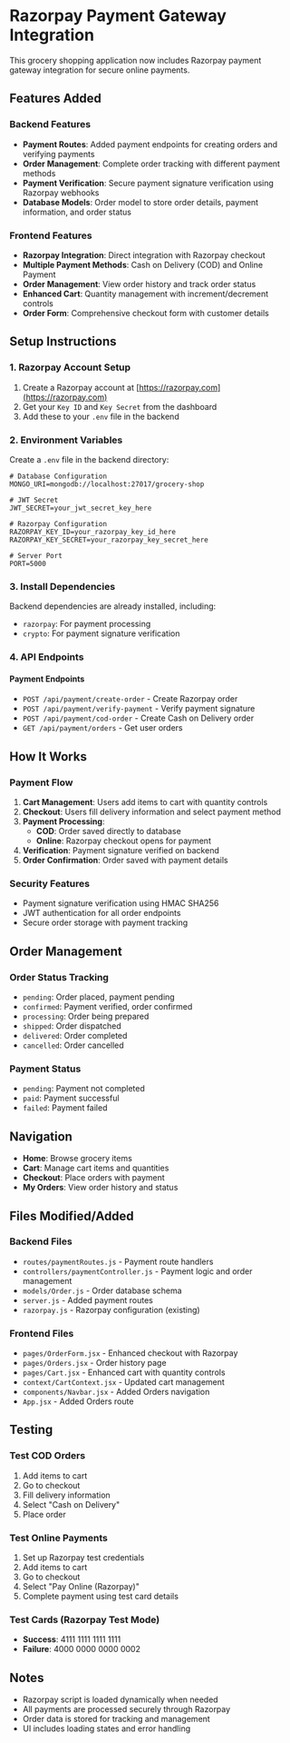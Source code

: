 # Razorpay Payment Gateway Integration

This grocery shopping application now includes Razorpay payment gateway integration for secure online payments.

## Features Added

### Backend Features

- **Payment Routes**: Added payment endpoints for creating orders and verifying payments
- **Order Management**: Complete order tracking with different payment methods
- **Payment Verification**: Secure payment signature verification using Razorpay webhooks
- **Database Models**: Order model to store order details, payment information, and order status

### Frontend Features

- **Razorpay Integration**: Direct integration with Razorpay checkout
- **Multiple Payment Methods**: Cash on Delivery (COD) and Online Payment
- **Order Management**: View order history and track order status
- **Enhanced Cart**: Quantity management with increment/decrement controls
- **Order Form**: Comprehensive checkout form with customer details

## Setup Instructions

### 1. Razorpay Account Setup

1. Create a Razorpay account at [https://razorpay.com](https://razorpay.com)
2. Get your `Key ID` and `Key Secret` from the dashboard
3. Add these to your `.env` file in the backend

### 2. Environment Variables

Create a `.env` file in the backend directory:

```env
# Database Configuration
MONGO_URI=mongodb://localhost:27017/grocery-shop

# JWT Secret
JWT_SECRET=your_jwt_secret_key_here

# Razorpay Configuration
RAZORPAY_KEY_ID=your_razorpay_key_id_here
RAZORPAY_KEY_SECRET=your_razorpay_key_secret_here

# Server Port
PORT=5000
```

### 3. Install Dependencies

Backend dependencies are already installed, including:

- `razorpay`: For payment processing
- `crypto`: For payment signature verification

### 4. API Endpoints

#### Payment Endpoints

- `POST /api/payment/create-order` - Create Razorpay order
- `POST /api/payment/verify-payment` - Verify payment signature
- `POST /api/payment/cod-order` - Create Cash on Delivery order
- `GET /api/payment/orders` - Get user orders

## How It Works

### Payment Flow

1. **Cart Management**: Users add items to cart with quantity controls
2. **Checkout**: Users fill delivery information and select payment method
3. **Payment Processing**:
   - **COD**: Order saved directly to database
   - **Online**: Razorpay checkout opens for payment
4. **Verification**: Payment signature verified on backend
5. **Order Confirmation**: Order saved with payment details

### Security Features

- Payment signature verification using HMAC SHA256
- JWT authentication for all order endpoints
- Secure order storage with payment tracking

## Order Management

### Order Status Tracking

- `pending`: Order placed, payment pending
- `confirmed`: Payment verified, order confirmed
- `processing`: Order being prepared
- `shipped`: Order dispatched
- `delivered`: Order completed
- `cancelled`: Order cancelled

### Payment Status

- `pending`: Payment not completed
- `paid`: Payment successful
- `failed`: Payment failed

## Navigation

- **Home**: Browse grocery items
- **Cart**: Manage cart items and quantities
- **Checkout**: Place orders with payment
- **My Orders**: View order history and status

## Files Modified/Added

### Backend Files

- `routes/paymentRoutes.js` - Payment route handlers
- `controllers/paymentController.js` - Payment logic and order management
- `models/Order.js` - Order database schema
- `server.js` - Added payment routes
- `razorpay.js` - Razorpay configuration (existing)

### Frontend Files

- `pages/OrderForm.jsx` - Enhanced checkout with Razorpay
- `pages/Orders.jsx` - Order history page
- `pages/Cart.jsx` - Enhanced cart with quantity controls
- `context/CartContext.jsx` - Updated cart management
- `components/Navbar.jsx` - Added Orders navigation
- `App.jsx` - Added Orders route

## Testing

### Test COD Orders

1. Add items to cart
2. Go to checkout
3. Fill delivery information
4. Select "Cash on Delivery"
5. Place order

### Test Online Payments

1. Set up Razorpay test credentials
2. Add items to cart
3. Go to checkout
4. Select "Pay Online (Razorpay)"
5. Complete payment using test card details

### Test Cards (Razorpay Test Mode)

- **Success**: 4111 1111 1111 1111
- **Failure**: 4000 0000 0000 0002

## Notes

- Razorpay script is loaded dynamically when needed
- All payments are processed securely through Razorpay
- Order data is stored for tracking and management
- UI includes loading states and error handling
